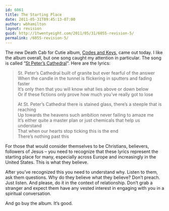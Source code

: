 ```yaml
---
id: 6061
title: The Starting Place
date: 2011-05-31T09:45:13-07:00
author: wbhamilton
layout: revision
guid: http://1twentyeight.com/2011/05/31/6055-revision-5/
permalink: /6055-revision-5/
---
```

The new Death Cab for Cutie album, [Codes and Keys](http://d.pr/KrWv), came out today. I like the album overall, but one song caught my attention in particular. The song is called &#8220;[St Peter&#8217;s Cathedral](http://d.pr/NZA8)&#8220;. Here are the lyrics:

> St. Peter’s Cathedral built of granite but ever fearful of the answer  
> When the candle in the tunnel is flickering in sputters and fading faster  
> It’s only then that you will know what lies above or down below  
> Or if these fictions only prove how much you’ve really got to lose
> 
> At St. Peter’s Cathedral there is stained glass, there’s a steeple that is reaching  
> Up towards the heavens such ambition never failing to amaze me  
> It’s either quite a master plan or just chemicals that help us understand  
> That when our hearts stop ticking this is the end  
> There’s nothing past this

For those that would consider themselves to be Christians, believers, followers of Jesus – you need to recognize that these lyrics represent the starting place for many, especially across Europe and increasingly in the United States. This is what they believe.

After you&#8217;ve recognized this you need to understand why. Listen to them, ask them questions. Why do they believe what they believe? Don&#8217;t preach. Just listen. And please, do it in the context of relationship. Don&#8217;t grab a stranger and expect them have any vested interest in engaging with you in a spiritual conversation.

And go buy the album. It&#8217;s good.